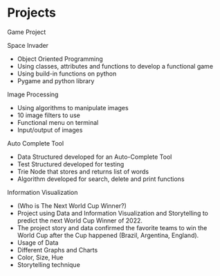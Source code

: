 # Projects

Game Project

Space Invader
  - Object Oriented Programming
  - Using classes, attributes and functions to develop a functional game
  - Using build-in functions on python
  - Pygame and python library
  
Image Processing
  - Using algorithms to manipulate images
  - 10 image filters to use
  - Functional menu on terminal
  - Input/output of images

Auto Complete Tool
  - Data Structured developed for an Auto-Complete Tool
  - Test Structured developed for testing
  - Trie Node that stores and returns list of words
  - Algorithm developed for search, delete and print functions
  
Information Visualization
  - (Who is The Next World Cup Winner?)
  - Project using Data and Information Visualization and Storytelling to predict the next World Cup Winner of 2022. 
  - The project story and data confirmed the favorite teams to win the World Cup after the Cup happened (Brazil, Argentina, England).
  - Usage of Data
  - Different Graphs and Charts
  - Color, Size, Hue
  - Storytelling technique
